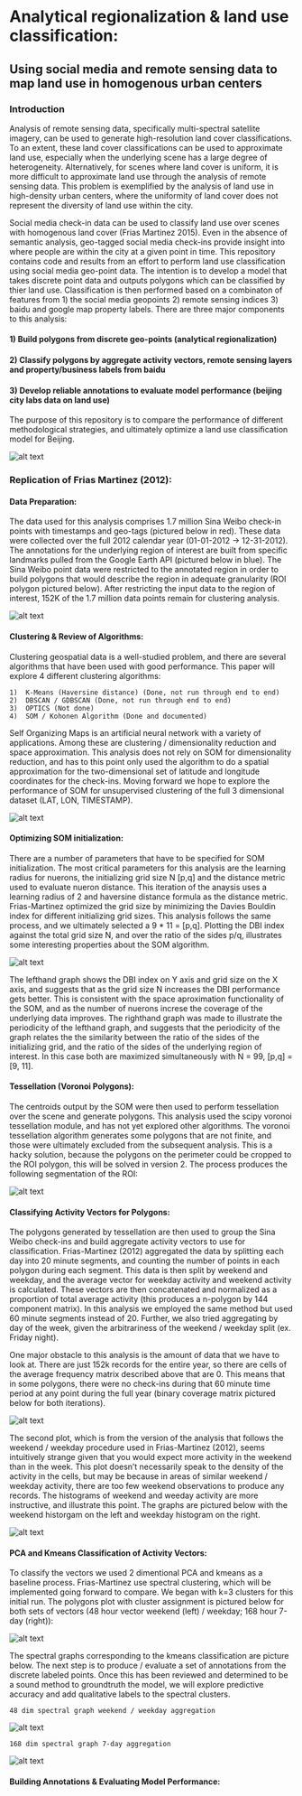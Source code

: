 # Analytical regionalization & land use classification:
## Using social media and remote sensing data to map land use in homogenous urban centers

### Introduction

Analysis of remote sensing data, specifically multi-spectral satellite imagery, can be used to generate high-resolution land cover classifications. To an extent, these land cover classifications can be used to approximate land use, especially when the underlying scene has a large degree of heterogeneity. Alternatively, for scenes where land cover is uniform, it is more difficult to approximate land use through the analysis of remote sensing data. This problem is exemplified by the analysis of land use in high-density urban centers, where the uniformity of land cover does not represent the diversity of land use within the city. 

Social media check-in data can be used to classify land use over scenes with homogenous land cover (Frias Martinez 2015). Even in the absence of semantic analysis, geo-tagged social media check-ins provide insight into where people are within the city at a given point in time. This repository contains code and results from an effort to perform land use classification using social media geo-point data. The intention is to develop a model that takes discrete point data and outputs polygons which can be classified by thier land use. Classification is then performed based on a combinaton of features from 1) the social media geopoints 2) remote sensing indices 3) baidu and google map property labels. There are three major components to this analysis: 

#### 1) Build polygons from discrete geo-points (analytical regionalization)
	
#### 2) Classify polygons by aggregate activity vectors, remote sensing layers and property/business labels from baidu 

#### 3) Develop reliable annotations to evaluate model performance (beijing city labs data on land use)

The purpose of this repository is to compare the performance of different methodological strategies, and ultimately optimize a land use classification model for Beijing. 

![alt text](https://github.com/emmettFC/selected-projects/blob/master/NASA_grant_analysis/assets_README/asset-1-sm-data.png)

### Replication of Frias Martinez (2012):

#### Data Preparation: 

The data used for this analysis comprises 1.7 million Sina Weibo check-in points with timestamps and geo-tags (pictured below in red). These data were collected over the full 2012 calendar year (01-01-2012 → 12-31-2012). The annotations for the underlying region of interest are built from specific landmarks pulled from the Google Earth API (pictured below in blue). The Sina Weibo point data were restricted to the annotated region in order to build polygons that would describe the region in adequate granularity (ROI polygon pictured below).  After restricting the input data to the region of interest, 152K of the 1.7 million data points remain for clustering analysis.

![alt text](https://github.com/emmettFC/selected-projects/blob/master/regionalization/assets/boundary-labels-weibos-snip.png)

#### Clustering & Review of Algorithms:

Clustering geospatial data is a well-studied problem, and there are several algorithms that have been used with good performance. This paper will explore 4 different clustering algorithms: 

	1)	K-Means (Haversine distance) (Done, not run through end to end)
	2)	DBSCAN / GDBSCAN (Done, not run through end to end) 
	3)	OPTICS (Not done) 
	4)	SOM / Kohonen Algorithm (Done and documented)

Self Organizing Maps is an artificial neural network with a variety of applications. Among these are clustering / dimensionality reduction and space approximation. This analysis does not rely on SOM for dimensionality reduction, and has to this point only used the algorithm to do a spatial approximation for the two-dimensional set of latitude and longitude coordinates for the check-ins. Moving forward we hope to explore the performance of SOM for unsupervised clustering of the full 3 dimensional dataset (LAT, LON, TIMESTAMP).  

![alt text](https://github.com/emmettFC/selected-projects/blob/master/regionalization/assets/SOM-cluster-centroids-scatter.png)

#### Optimizing SOM initialization: 

There are a number of parameters that have to be specified for SOM initialization. The most critical parameters for this analysis are the learning radius for nuerons, the initializing grid size N [p,q] and the distance metric used to evaluate nueron distance. This iteration of the anaysis uses a learning radius of 2 and haversine distance formula as the distance metric. Frias-Martinez optimized the grid size by minimizing the Davies Bouldin index for different initializing grid sizes. This analysis follows the same process, and we ultimately selected a 9 * 11 = [p,q]. Plotting the DBI index against the total grid size N, and over the ratio of the sides p/q, illustrates some interesting properties about the SOM algorithm. 

![alt text](https://github.com/emmettFC/selected-projects/blob/master/regionalization/assets/combined-dbi-plots.png)

The lefthand graph shows the DBI index on Y axis and grid size on the X axis, and suggests that as the grid size N increases the DBI performance gets better. This is consistent with the space aproximation functionality of the SOM, and as the number of nuerons increse the coverage of the underlying data improves. The righthand graph was made to illustrate the periodicity of the lefthand graph, and suggests that the periodicity of the graph relates the the similarity between the ratio of the sides of the initializing grid, and the ratio of the sides of the underlying region of interest. In this case both are maximized simultaneously with N = 99, [p,q] = [9, 11]. 

#### Tessellation (Voronoi Polygons): 

The centroids output by the SOM were then used to perform tessellation over the scene and generate polygons. This analysis used the scipy voronoi tessellation module, and has not yet explored other algorithms. The voronoi tessellation algorithm generates some polygons that are not finite, and those were ultimately excluded from the subsequent analysis. This is a hacky solution, because the polygons on the perimeter could be cropped to the ROI polygon, this will be solved in version 2. The process produces the following segmentation of the ROI: 

![alt text](https://github.com/emmettFC/selected-projects/blob/master/regionalization/assets/finite-polygons-centroids-scatter-snip.png)

#### Classifying Activity Vectors for Polygons: 

The polygons generated by tessellation are then used to group the Sina Weibo check-ins and build aggregate activity vectors to use for classification. Frias-Martinez (2012) aggregated the data by splitting each day into 20 minute segments, and counting the number of points in each polygon during each segment. This data is then split by weekend and weekday, and the average vector for weekday activity and weekend activity is calculated. These vectors are then concatenated and normalized as a proportion of total average activity (this produces a n-polygon by 144 component matrix). In this analysis we employed the same method but used 60 minute segments instead of 20. Further, we also tried aggregating by day of the week, given the arbitrariness of the weekend / weekday split (ex. Friday night). 

One major obstacle to this analysis is the amount of data that we have to look at. There are just 152k records for the entire year, so there are cells of the average frequency matrix described above that are 0. This means that in some polygons, there were no check-ins during that 60 minute time period at any point during the full year (binary coverage matrix pictured below for both iterations). 

![alt text](https://github.com/emmettFC/selected-projects/blob/master/regionalization/assets/coverage-matrix-combined.png)

The second plot, which is from the version of the analysis that follows the weekend / weekday procedure used in Frias-Martinez (2012), seems intuitively strange given that you would expect more activity in the weekend than in the week. This plot doesn’t necessarily speak to the density of the activity in the cells, but may be because in areas of similar weekend / weekday activity, there are too few weekend observations to produce any records. The histograms of weekend and weeday activity are more instructive, and illustrate this point. The graphs are pictured below with the weekend historgam on the left and weekday histogram on the right. 

![alt text](https://github.com/emmettFC/selected-projects/blob/master/regionalization/assets/weekend-weekday-histogram.png)

#### PCA and Kmeans Classification of Activity Vectors: 

To classify the vectors we used 2 dimentional PCA and kmeans as a baseline process. Frias-Martinez use spectral clustering, which will be implemented going forward to compare. We began with k=3 clusters for this initial run. The polygons plot with cluster assignment is pictured below for both sets of vectors (48 hour vector weekend (left) / weekday; 168 hour 7-day (right)): 

![alt text](https://github.com/emmettFC/selected-projects/blob/master/regionalization/assets/combined-pca-kmeans-vector-plots.png)

The spectral graphs corresponding to the kmeans classification are picture below. The next step is to produce / evaluate a set of annotations from the discrete labeled points. Once this has been reviewed and determined to be a sound method to groundtruth the model, we will explore predictive accuracy and add qualitative labels to the spectral clusters. 

	48 dim spectral graph weekend / weekday aggregation
![alt text](https://github.com/emmettFC/selected-projects/blob/master/regionalization/assets/48-dim-spectral-graph-3k-red.png)
 
	168 dim spectral graph 7-day aggregation
![alt text](https://github.com/emmettFC/selected-projects/blob/master/regionalization/assets/168-dim-spectral-graph-3k-snip.png)


#### Building Annotations & Evaluating Model Performance: 
